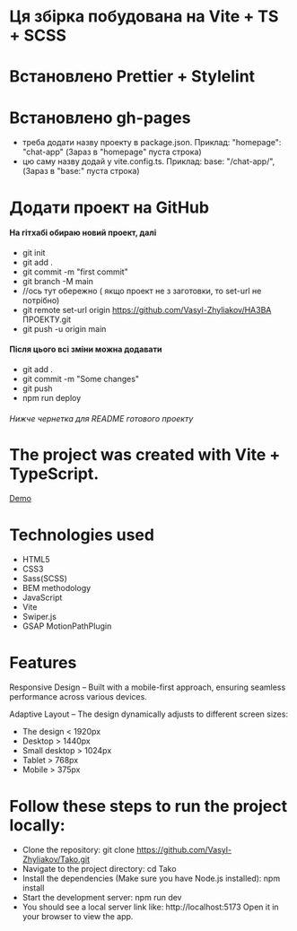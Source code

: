 # Ця збірка побудована на Vite + TS + SCSS

# Встановлено Prettier + Stylelint

# Встановлено gh-pages

- треба додати назву проекту в package.json. Приклад: "homepage": "chat-app" (Зараз в "homepage" пуста строка)
- цю саму назву додай у vite.config.ts. Приклад: base: "/chat-app/", (Зараз в "base:" пуста строка)

# Додати проект на GitHub

#### На гітхабі обираю новий проект, далі

- git init
- git add .
- git commit -m "first commit"
- git branch -M main
- //ось тут обережно ( якщо проект не з заготовки, то set-url не потрібно)
- git remote set-url origin https://github.com/Vasyl-Zhyliakov/НАЗВА ПРОЕКТУ.git
- git push -u origin main

#### Після цього всі зміни можна додавати

- git add .
- git commit -m "Some changes"
- git push
- npm run deploy

###### Нижче чернетка для README готового проекту

# The project was created with Vite + TypeScript.

[Demo](https://vasyl-zhyliakov.github.io/Tako/)

# Technologies used

- HTML5
- CSS3
- Sass(SCSS)
- BEM methodology
- JavaScript
- Vite
- Swiper.js
- GSAP MotionPathPlugin

# Features

Responsive Design – Built with a mobile-first approach, ensuring seamless performance across various devices.

Adaptive Layout – The design dynamically adjusts to different screen sizes:

- The design < 1920px
- Desktop > 1440px
- Small desktop > 1024px
- Tablet > 768px
- Mobile > 375px

# Follow these steps to run the project locally:

- Clone the repository:
  git clone https://github.com/Vasyl-Zhyliakov/Tako.git
- Navigate to the project directory:
  cd Tako
- Install the dependencies (Make sure you have Node.js installed):
  npm install
- Start the development server:
  npm run dev
- You should see a local server link like:
  http://localhost:5173
  Open it in your browser to view the app.
